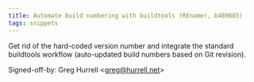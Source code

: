```yaml
---
title: Automate build numbering with buildtools (REnamer, b489885)
tags: snippets
---
```


Get rid of the hard-coded version number and integrate the standard buildtools workflow (auto-updated build numbers based on Git revision).

Signed-off-by: Greg Hurrell &lt;greg@hurrell.net&gt;
